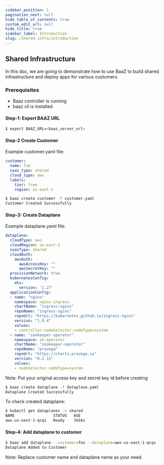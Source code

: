 ```yaml
---
sidebar_position: 1
pagination_next: null
hide_table_of_contents: true
custom_edit_url: null
hide_title: true
sidebar_label: Introduction
slug: /shared-infra/introduction
---
```


## Shared Infrastructure

In this doc, we are going to demonstrate how to use BaaZ to build shared infrastructure and deploy apps for various customers.

### Prerequisites

- Baaz controller is running
- baaz cli is installed

#### Step-1: Export BAAZ URL

```bash
$ export BAAZ_URL=<baaz_server_url>
```

#### Step-2 Create Customer

Example customer.yaml file:

```yaml
customer:
  name: foo
  saas_type: shared
  cloud_type: aws
  labels: 
    tier: free
    region: us-east-1
```

```bash
$ baaz create customer -f customer.yaml
Customer Created Successfully
```

#### Step-3: Create Dataplane

Example dataplane.yaml file:

```yaml
dataplane:
  cloudType: aws
  cloudRegion: us-east-1
  saasType: shared
  cloudAuth:
    awsAuth:
      awsAccessKey: ""
      awsSecretKey: ""
  provisionNetwork: true
  kubernetesConfig:
    eks:
      version: '1.27'
  applicationConfig:
  - name: "nginx"
    namespace: nginx-ingress
    chartName: "ingress-nginx"
    repoName: "ingress-nginx"
    repoUrl: "https://kubernetes.github.io/ingress-nginx"
    version: "1.9.4"
    values:
    - controller.nodeSelector.nodeType=system
  - name: "zookeeper-operator"
    namespace: zk-operator
    chartName: "zookeeper-operator"
    repoName: "pravega"
    repoUrl: "https://charts.pravega.io"
    version: "0.2.15"
    values:
    - nodeSelector.nodeType=system
```

Note: Put your original access key and secret key id before creating

```bash
$ baaz create dataplane -f dataplane.yaml
Dataplane Created Successfully
```

To check created dataplane: 

```bash
$ kubectl get dataplanes -n shared
NAME                 STATUS   AGE
aws-us-east-1-qcqs   Ready    7m16s
```

#### Step-4: Add dataplane to customer

```bash
$ baaz add dataplane --customer=foo --dataplane=aws-us-east-1-qcqs
Dataplane Added to Customer
```

Note: Replace customer name and dataplane name as your need.

